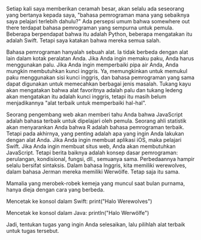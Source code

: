 Setiap kali saya memberikan ceramah besar, akan selalu ada seseorang yang bertanya kepada saya, "bahasa pemrograman mana yang sebaiknya saya pelajari terlebih dahulu?" Ada persepsi umum bahwa somewhere out there terdapat bahasa pemrograman yang sempurna untuk pemula. Beberapa berpendapat bahwa itu adalah Python, beberapa mengatakan itu adalah Swift. Tetapi saya katakan bahwa mereka semua salah.

Bahasa pemrograman hanyalah sebuah alat. Ia tidak berbeda dengan alat lain dalam kotak peralatan Anda. Jika Anda ingin memaku paku, Anda harus menggunakan palu. Jika Anda ingin memperbaiki pipa air Anda, Anda mungkin membutuhkan kunci inggris. Ya, memungkinkan untuk memukul paku menggunakan sisi kunci inggris, dan bahasa pemrograman yang sama dapat digunakan untuk memecahkan berbagai jenis masalah. Tukang kayu akan mengatakan bahwa alat favoritnya adalah palu dan tukang ledeng akan mengatakan itu adalah kunci inggris, tetapi itu masih belum menjadikannya "alat terbaik untuk memperbaiki hal-hal".

Seorang pengembang web akan memberi tahu Anda bahwa JavaScript adalah bahasa terbaik untuk dipelajari oleh pemula. Seorang ahli statistik akan menyarankan Anda bahwa R adalah bahasa pemrograman terbaik. Tetapi pada akhirnya, yang penting adalah apa yang ingin Anda lakukan dengan alat Anda. Jika Anda ingin membuat aplikasi iOS, maka pelajari Swift. Jika Anda ingin membuat situs web, Anda akan membutuhkan JavaScript. Tetapi berita baiknya adalah konsep dasar pemrograman: perulangan, kondisional, fungsi, dll., semuanya sama. Perbedaannya hampir selalu bersifat sintaksis. Dalam bahasa Inggris, kita memiliki werewolves, dalam bahasa Jerman mereka memiliki Werwölfe. Tetap saja itu sama.

Mamalia yang merobek-robek kemeja yang muncul saat bulan purnama, hanya dieja dengan cara yang berbeda.

Mencetak ke konsol dalam Swift:
print("Halo Werewolves")

Mencetak ke konsol dalam Java:
println("Halo Werwölfe")

Jadi, tentukan tugas yang ingin Anda selesaikan, lalu pilihlah alat terbaik untuk tugas tersebut.